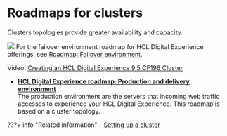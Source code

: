 # Roadmaps for clusters

Clusters topologies provide greater availability and capacity.

![](../../../../../../images/atom-icon.jpg) For the failover environment roadmap for HCL Digital Experience offerings, see [Roadmap: Failover environment](https://help.hcltechsw.com/digital-experience/8.5/install/rm_cluster_parent.html).

Video: [Creating an HCL Digital Experience 9.5 CF196 Cluster](https://www.youtube.com/watch?v=OQNdFcOIeWU)

-   **[HCL Digital Experience roadmap: Production and delivery environment](rm_production_cluster.md)**  
The production environment are the servers that incoming web traffic accesses to experience your HCL Digital Experience. This roadmap is based on a cluster topology.

???+ info "Related information"
    - [Setting up a cluster](../../../../../../deployment/manage/config_cluster/index.md)

